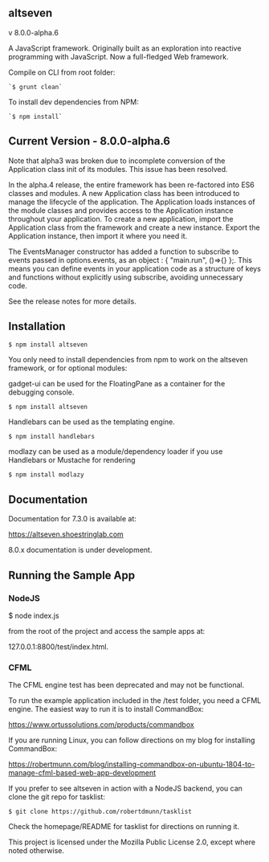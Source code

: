 ## altseven

v 8.0.0-alpha.6

A JavaScript framework. Originally built as an exploration into reactive programming with JavaScript. Now a full-fledged Web framework.

Compile on CLI from root folder:

    `$ grunt clean`

To install dev dependencies from NPM:

    `$ npm install`

## Current Version - 8.0.0-alpha.6

Note that alpha3 was broken due to incomplete conversion of the Application class init of its modules. This issue has been resolved.

In the alpha.4 release, the entire framework has been re-factored into ES6 classes and modules. A new Application class has been introduced to manage the lifecycle of the application. The Application loads instances of the module classes and provides access to the Application instance throughout your application. To create a new application, import the Application class from the framework and create a new instance. Export the Application instance, then import it where you need it.

The EventsManager constructor has added a function to subscribe to events passed in options.events, as an object : { "main.run", ()=>{} };. This means you can define events in your application code as a structure of keys and functions without explicitly using subscribe, avoiding unnecessary code.

See the release notes for more details.

## Installation

`$ npm install altseven`


You only need to install dependencies from npm to work on the altseven framework, or for optional modules:

gadget-ui can be used for the FloatingPane as a container for the debugging console.

    $ npm install altseven

Handlebars can be used as the templating engine.

    $ npm install handlebars

modlazy can be used as a module/dependency loader if you use Handlebars or Mustache for rendering

    $ npm install modlazy

## Documentation

Documentation for 7.3.0 is available at:

https://altseven.shoestringlab.com

8.0.x documentation is under development.

## Running the Sample App

### NodeJS

$ node index.js

from the root of the project and access the sample apps at:

127.0.0.1:8800/test/index.html.

### CFML

The CFML engine test has been deprecated and may not be functional.

To run the example application included in the /test folder, you need a CFML engine. The easiest way to run it is to install CommandBox:

https://www.ortussolutions.com/products/commandbox

If you are running Linux, you can follow directions on my blog for installing CommandBox:

https://robertmunn.com/blog/installing-commandbox-on-ubuntu-1804-to-manage-cfml-based-web-app-development


If you prefer to see altseven in action with a NodeJS backend, you can clone the git repo for tasklist:

    $ git clone https://github.com/robertdmunn/tasklist

Check the homepage/README for tasklist for directions on running it.

This project is licensed under the Mozilla Public License 2.0, except where noted otherwise.
